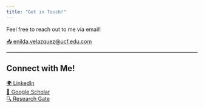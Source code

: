 ```yaml
---
title: "Get in Touch!"
---
```


Feel free to reach out to me via email! 

[📥 enilda.velazquez@ucf.edu.com](mailto:enilda.velazquez@ucf.edu)

---

## Connect with Me!

[🌍 LinkedIn](www.linkedin.com/in/enildavelazquez)  
[📖 Google Scholar](https://scholar.google.com/citations?user=Dlg4ZB8AAAAJ&hl=en&oi=ao)  
[🔍 Research Gate](https://www.researchgate.net/profile/Enilda-Velazquez)  
